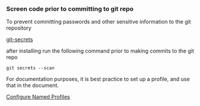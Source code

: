 ### Screen code prior to committing to git repo

To prevent committing passwords and other sensitive information to the git repository

<a href="https://github.com/awslabs/git-secrets">git-secrets</a>

after installing run the following command prior to making commits to the git repo

```
git secrets --scan
```

For documentation purposes, it is best practice to set up a profile, and use that in the document.

<a href="https://docs.aws.amazon.com/cli/latest/userguide/cli-configure-profiles.html">Configure Named Profiles</a>
